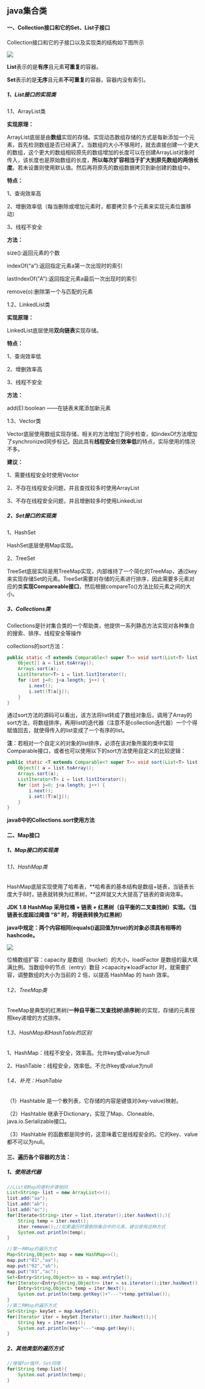 ## java集合类

#### 一、Collection接口和它的Set、List子接口

Collection接口和它的子接口以及实现类的结构如下图所示

![](C:\Users\leer0\Pictures\Collection集合体系继承树.png)

**List**表示的是**有序**且元素**可重复**的容器。

**Set**表示的是**无序**且元素**不可重复**的容器，容器内没有索引。

##### 1、List接口的实现类

1.1、ArrayList类

**实现原理：**

ArrayList底层是由**数组**实现的存储。实现动态数组存储的方式是每新添加一个元素，首先检测数组是否已经满了。当数组的大小不够用时，就去直接创建一个更大的数组，这个更大的数组相较原先的数组增加的长度可以在创建ArrayList对象时传入，该长度也是原始数组的长度，**所以每次扩容相当于扩大到原先数组的两倍长度**。若未设置则使用默认值。然后再将原先的数组数据拷贝到新创建的数组中。

**特点：**

1、查询效率高

2、增删效率低（每当删除或增加元素时，都要拷贝多个元素来实现元素位置移动）

3、线程不安全



**方法：**

size():返回元素的个数

indexOf(“a”):返回指定元素a第一次出现时的索引

lastIndexOf("A"):返回指定元素a最后一次出现时的索引

remove(o):删除第一个与匹配的元素



1.2、LinkedList类

**实现原理：**

LinkedList底层使用**双向链表**实现存储。

**特点：**

1、查询效率低

2、增删效率高

3、线程不安全

**方法：**

add(E):boolean ——在链表末尾添加新元素



1.3、Vector类

Vector底层使用数组实现存储，相关的方法增加了同步检查，如indexOf方法增加了synchronized同步标记。因此具有**线程安全**但**效率低**的特点，实际使用的情况不多。



**建议：**

1、需要线程安全时使用Vector

2、不存在线程安全问题，并且查找较多时使用ArrayList

3、不存在线程安全问题，并且增删较多时使用LinkedList



##### 2、Set接口的实现类



1、HashSet

HashSet底层使用Map实现。

2、TreeSet

TreeSet底层实际是用TreeMap实现，内部维持了一个简化的TreeMap，通过key来实现存储Set的元素。TreeSet需要对存储的元素进行排序，因此需要多元素对应的类**实现Compareable接口**，然后根据compareTo()方法比较元素之间的大小。

##### 3、Collections类

Collections是针对集合类的一个帮助类，他提供一系列静态方法实现对各种集合的搜索、排序、线程安全等操作

collections的sort方法：

```java
public static <T extends Comparable<? super T>> void sort(List<T> list) {
    Object[] a = list.toArray();
    Arrays.sort(a);
    ListIterator<T> i = list.listIterator();
    for (int j=0; j<a.length; j++) {
        i.next();
        i.set((T)a[j]);
    }
}
```

通过sort方法的源码可以看出，该方法将list转成了数组对象后，调用了Array的sort方法，将数组排序，再用list的迭代器（注意不是collection迭代器）一个个得赋值回去，就使得传入的list变成了一个有序的list。

**注**：若相对一个自定义的对象的list排序，必须在该对象所属的类中实现Comparable接口，或者也可以使用以下的sort方法使用自定义的比较逻辑：

```java
public static <T extends Comparable<? super T>> void sort(List<T> list) {
    Object[] a = list.toArray();
    Arrays.sort(a);
    ListIterator<T> i = list.listIterator();
    for (int j=0; j<a.length; j++) {
        i.next();
        i.set((T)a[j]);
    }
}
```

**java8中的Collections.sort使用方法**

#### 二、Map接口

##### 1、Map接口的实现类

###### 1.1、HashMap类

HashMap底层实现使用了哈希表，**哈希表的基本结构是数组+链表，当链表长度大于8时，链表就转换为红黑树，**这样就又大大提高了链表的查询效率。

**JDK 1.8 HashMap 采用位桶 + 链表 + 红黑树（自平衡的二叉查找树）实现。（当链表长度超过阈值 “8” 时，将链表转换为红黑树）**

**java中规定：两个内容相同(equals()返回值为true)的对象必须具有相等的hashcode。**

![](C:\Users\leer0\Pictures\Hash存储键值对的过程.PNG)

位桶数组扩容：capacity 是数组（bucket）的大小，loadFactor 是数组的最大填满比例。当数组中的节点（entry）数目 >capacity∗loadFactor 时，就需要扩容，调整数组的大小为当前的 2 倍，以提高 HashMap 的 hash 效率。



###### 1.2、TreeMap类

TreeMap是典型的红黑树(**一种自平衡二叉查找树\排序树**)的实现，存储的元素按照key递增的方式排序。



###### 1.3、HashMap和HashTable的区别

1、HashMap：线程不安全，效率高。允许key或value为null

2、HashTable：线程安全，效率低。不允许key或value为null

###### 1.4、补充：HsahTable

（1）Hashtable 是一个散列表，它存储的内容是键值对(key-value)映射。

（2）Hashtable 继承于Dictionary，实现了Map、Cloneable、java.io.Serializable接口。

（3）Hashtable 的函数都是同步的，这意味着它是线程安全的。它的key、value都不可以为null。


#### 三、遍历各个容器的方法：

##### 1、使用迭代器

```java
//List和Map的便利步骤相同
List<String> list = new ArrayList<>();
list.add("aa");
list.add("ab");
list.add("ac");
for(Iterate<String> iter = list.iterator();iter.hasNext();){
    String temp = iter.next();
    iter.remove();//如果遍历时要删除集合中的元素，建议使用这种方式
    System.out.println(temp);
}

//第一种Map的遍历方式
Map<String,Object> map = new HashMap<>();
map.put("01","aa");
map.put("02","ab");
map.put("03","ac");
Set<Entry<String,Object>> ss = map.entrySet();
for(Iterator<Entry<String,Object>> iter = ss.iterator();iter.hasNext();){
    Entry<String,Object> temp = iter.Next();
    System.out.println(temp.getKey()+"---"+temp.getValue());
}
//第二种Map的遍历方式
Set<String> keySet = map.keySet();
for(Iterator iter = keySet.Iterator();iter.hasNext();){
    String key = iter.next();
    System.out.println(key+"---"+map.get(key));
}
```

##### 2、其他类型的遍历方式

```java
//增强for循环，Set同理
for(String temp:list){
    System.out.println(temp);
}
```

